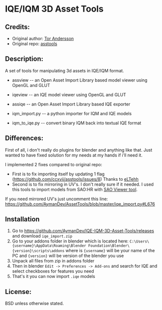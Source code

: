 # IQE/IQM 3D Asset Tools

## Credits:

- Original author: [Tor Andersson](https://github.com/ccxvii)
- Original repo: [asstools](https://github.com/ccxvii/asstools)

## Description:

A set of tools for manipulating 3d assets in IQE/IQM format.

- assview -- an Open Asset Import Library based model viewer using OpenGL and GLUT
- iqeview -- an IQE model viewer using OpenGL and GLUT

- assiqe -- an Open Asset Import Library based IQE exporter

- iqm_import.py -- a python importer for IQM and IQE models
- iqm_to_iqe.py -- convert binary IQM back into textual IQE format

## Differences:

First of all, i don't really do plugins for blender and anything like that. Just wanted to have fixed solution for my needs at my hands if i'll need it.

I implemented 2 fixes compared to original repo:

- First is to fix importing itself by updating 1 flag (https://github.com/ccxvii/asstools/issues/8) Thanks to [eLTehh](https://github.com/eLTehh)
- Second is to fix mirroring in UV's. I don't really sure if it needed. I used this tools to import models from SAO:HR with [SAO Viewer tool](https://forum.xentax.com/viewtopic.php?t=17714).

If you need mirrored UV's just uncomment this line: https://github.com/AymanDev/AssetTools/blob/master/iqe_import.py#L676

## Installation

1. Go to https://github.com/AymanDev/IQE-IQM-3D-Asset-Tools/releases and download `iqe_import.zip`
2. Go to your addons folder in blender which is located here: `C:\Users\{username}\AppData\Roaming\Blender Foundation\Blender\{version}\scripts\addons` where is `{username}` will be your name of the PC and `{version}` will be version of the blender you use
3. Unpack all files from zip in addons folder
4. Then in blender `Edit -> Preferences -> Add-ons` and search for IQE and select checkboxes for features you need
5. That's it you can now import `.iqe` models

## License:

BSD unless otherwise stated.
